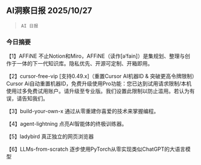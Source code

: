 ## AI洞察日报 2025/10/27

>  `AI 日报` 

### 今日摘要

【1】AFFiNE
不止Notion和Miro，AFFiNE（读作[ə‘fain]）是集规划、整理与创作于一体的下一代知识库。隐私优先、开源可定制、开箱即用。

【2】cursor-free-vip
[支持0.49.x]（重置Cursor AI机器ID & 突破更高令牌限制）Cursor Ai自动重置机器ID，免费升级使用Pro功能：您已达到试用请求限制/本机使用过多免费试用账户。请升级至专业版。我们设置此限制以防止滥用。若认为有误，请告知我们。

【3】build-your-own-x
通过从零重建你喜爱的技术来掌握编程。

【4】agent-lightning
点亮AI智能体的终极训练器。

【5】ladybird
真正独立的网页浏览器

【6】LLMs-from-scratch
逐步使用PyTorch从零实现类似ChatGPT的大语言模型

